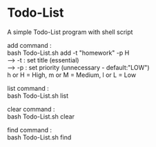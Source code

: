 # Todo-List
A simple Todo-List program with shell script

add command : <br />
    bash Todo-List.sh add -t "homework" -p H <br />
    --> -t : set title (essential) <br />
    --> -p : set priority (unnecessary - default:"LOW") <br />
            h or H = High, m or M = Medium, l or L = Low <br />

list command : <br />
    bash Todo-List.sh list <br />

clear command : <br />
    bash Todo-List.sh clear <br />

find command : <br />
    bash Todo-List.sh find <br />